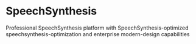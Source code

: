 # SpeechSynthesis
Professional SpeechSynthesis platform with SpeechSynthesis-optimized speechsynthesis-optimization and enterprise modern-design capabilities

